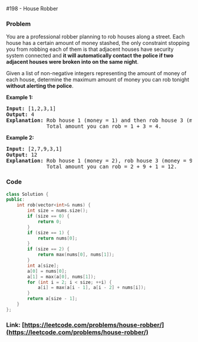 #198 - House Robber

### Problem
<p>You are a professional robber planning to rob houses along a street. Each house has a certain amount of money stashed, the only constraint stopping you from robbing each of them is that adjacent houses have security system connected and <b>it will automatically contact the police if two adjacent houses were broken into on the same night</b>.</p>

<p>Given a list of non-negative integers representing the amount of money of each house, determine the maximum amount of money you can rob tonight <b>without alerting the police</b>.</p>

<p><strong>Example 1:</strong></p>

<pre>
<strong>Input:</strong> [1,2,3,1]
<strong>Output:</strong> 4
<strong>Explanation:</strong> Rob house 1 (money = 1) and then rob house 3 (money = 3).
&nbsp;            Total amount you can rob = 1 + 3 = 4.</pre>

<p><strong>Example 2:</strong></p>

<pre>
<strong>Input:</strong> [2,7,9,3,1]
<strong>Output:</strong> 12
<strong>Explanation:</strong> Rob house 1 (money = 2), rob house 3 (money = 9) and rob house 5 (money = 1).
&nbsp;            Total amount you can rob = 2 + 9 + 1 = 12.
</pre>


### Code
```cpp
class Solution {
public:
    int rob(vector<int>& nums) {
        int size = nums.size();
        if (size == 0) {
            return 0;
        }
        if (size == 1) {
            return nums[0];
        }
        if (size == 2) {
            return max(nums[0], nums[1]);
        }
        int a[size];
        a[0] = nums[0];
        a[1] = max(a[0], nums[1]);
        for (int i = 2; i < size; ++i) {
            a[i] = max(a[i - 1], a[i - 2] + nums[i]);
        }
        return a[size - 1];
    }
};
```
### Link: [https://leetcode.com/problems/house-robber/](https://leetcode.com/problems/house-robber/)
